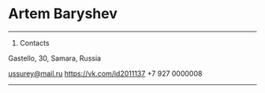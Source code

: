 Artem Baryshev
============
-------------------     ----------------------------

1. Contacts

Gastello, 30, Samara, Russia

ussurey@mail.ru  https://vk.com/id2011137   +7 927 0000008
-------------------     ----------------------------
